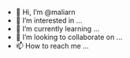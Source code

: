 - 👋 Hi, I’m @maliarn
- 👀 I’m interested in ...
- 🌱 I’m currently learning ...
- 💞️ I’m looking to collaborate on ...
- 📫 How to reach me ...

<!---
maliarn/maliarn is a ✨ special ✨ repository because its `README.md` (this file) appears on your GitHub profile.
You can click the Preview link to take a look at your changes.
--->

